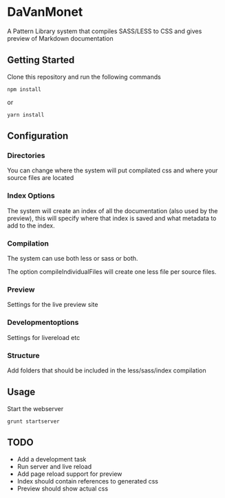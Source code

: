 # DaVanMonet
A Pattern Library system that compiles SASS/LESS to CSS and gives preview of Markdown documentation

## Getting Started
Clone this repository and run the following commands

```shell
npm install
```

or

```shell
yarn install
```

## Configuration
### Directories
You can change where the system will put compilated css and where your source files are located

### Index Options
The system will create an index of all the documentation (also used by the preview), this will specify where that index is saved and what metadata to add to the index.

### Compilation
The system can use both less or sass or both.

The option compileIndividualFiles will create one less file per source files. 

### Preview
Settings for the live preview site

### Developmentoptions
Settings for livereload etc

### Structure
Add folders that should be included in the less/sass/index compilation

## Usage
Start the webserver
```shell
grunt startserver
```

## TODO
* Add a development task
* Run server and live reload
* Add page reload support for preview
* Index should contain references to generated css
* Preview should show actual css


